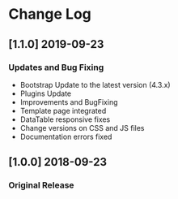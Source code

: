 # Change Log

## [1.1.0] 2019-09-23
### Updates and Bug Fixing

- Bootstrap Update to the latest version (4.3.x)
- Plugins Update
- Improvements and BugFixing
- Template page integrated
- DataTable responsive fixes
- Change versions on CSS and JS files
- Documentation errors fixed

## [1.0.0] 2018-09-23
### Original Release
